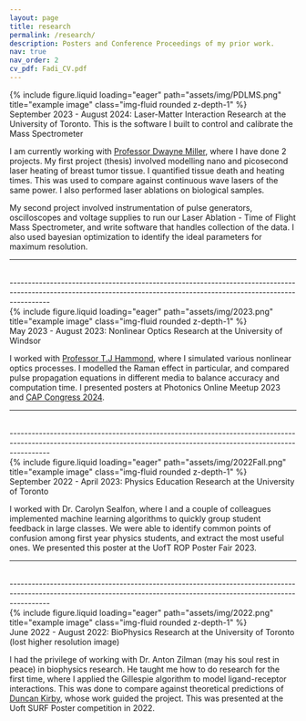 ```yaml
---
layout: page
title: research
permalink: /research/
description: Posters and Conference Proceedings of my prior work.
nav: true
nav_order: 2
cv_pdf: Fadi_CV.pdf
---
```




<div class="row">
    <div class="col-sm mt-3 mt-md-0">
        {% include figure.liquid loading="eager" path="assets/img/PDLMS.png" title="example image" class="img-fluid rounded z-depth-1" %}
    </div>
</div>
<div class="caption">
    September 2023 - August 2024: Laser-Matter Interaction Research at the University of Toronto. This is the software I built to control and calibrate the Mass Spectrometer
</div>

I am currently working with <a href="https://lphys.chem.utoronto.ca/">Professor Dwayne Miller</a>, where I have done 2 projects. My first project (thesis) involved modelling nano and picosecond laser heating of breast tumor tissue. I quantified tissue death and heating times. This was used to compare against continuous wave lasers of the same power. I also performed laser ablations on biological samples.

My second project involved instrumentation of pulse generators, oscilloscopes and voltage supplies to run our Laser Ablation - Time of Flight Mass Spectrometer, and write software that handles collection of the data. I also used bayesian optimization to identify the ideal parameters for maximum resolution. 

-----------------------------------------------------------------------------------------------------------------------------------------------------------------------
<br>
-----------------------------------------------------------------------------------------------------------------------------------------------------------------------

<div class="row">
    <div class="col-sm mt-3 mt-md-0">
        {% include figure.liquid loading="eager" path="assets/img/2023.png" title="example image" class="img-fluid rounded z-depth-1" %}
    </div>
</div>
<div class="caption">
    May 2023 - August 2023: Nonlinear Optics Research at the University of Windsor
</div>

I worked with <a href="https://www.uwindsor.ca/people/thammond/profiles/thammond">Professor T.J Hammond</a>, where I simulated various nonlinear optics processes. I modelled the Raman effect in particular, and compared pulse propagation equations in different media to balance accuracy and computation time. I presented posters at Photonics Online Meetup 2023 and <a href="https://indico.cern.ch/event/1316311/contributions/5867454/">CAP Congress 2024</a>.


-----------------------------------------------------------------------------------------------------------------------------------------------------------------------
<br>
-----------------------------------------------------------------------------------------------------------------------------------------------------------------------



<div class="row">
    <div class="col-sm mt-3 mt-md-0">
        {% include figure.liquid loading="eager" path="assets/img/2022Fall.png" title="example image" class="img-fluid rounded z-depth-1" %}
    </div>
</div>
<div class="caption">
    September 2022 - April 2023: Physics Education Research at the University of Toronto
</div>

I worked with Dr. Carolyn Sealfon, where I and a couple of colleagues implemented machine learning algorithms to quickly group student feedback in large classes. We were able to identify common points of confusion among first year physics students, and extract the most useful ones. We presented this poster at the UofT ROP Poster Fair 2023.


-----------------------------------------------------------------------------------------------------------------------------------------------------------------------
<br>
-----------------------------------------------------------------------------------------------------------------------------------------------------------------------


<div class="row">
    <div class="col-sm mt-3 mt-md-0">
        {% include figure.liquid loading="eager" path="assets/img/2022.png" title="example image" class="img-fluid rounded z-depth-1" %}
    </div>
</div>
<div class="caption">
    June 2022 - August 2022: BioPhysics Research at the University of Toronto (lost higher resolution image)
</div>

I had the privilege of working with Dr. Anton Zilman (may his soul rest in peace) in biophysics research. He taught me how to do research for the first time, where I applied the Gillespie algorithm to model ligand-receptor interactions. This was done to compare against theoretical predictions of <a href="https://scholar.google.com/citations?user=6R-iNwsAAAAJ">Duncan Kirby</a>, whose work guided the project. This was presented at the Uoft SURF Poster competition in 2022.


